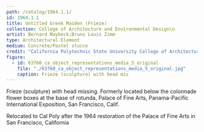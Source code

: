 ```yaml
---
path: /catalog/1964.1.1/
id: 1964.1.1
title: Untitled Greek Maiden (Frieze)
collection: College of Architecture and Environmental Design\n
artist: Bernard Maybeck;Bruno Louis Zimm
type: Architectural Element
medium: Concrete/Pastel stucco 
credit: "California Polytechnic State University College of Architecture and Environmental Design"
figure:
  - id: 63760_ca_object_representations_media_5_original
    file: "./63760_ca_object_representations_media_5_original.jpg"
    caption: Frieze (sculpture) with head mis
---
```

Frieze (sculpture) with head missing. Formerly located below the colonnade flower boxes at the base of rotunda, Palace of Fine Arts, Panama-Pacific International Exposition, San Francisco, Calif.

Relocated to Cal Poly after the 1964 restoration of the Palace of Fine Arts in San Francisco, California 
